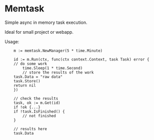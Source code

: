# Memtask

Simple async in memory task execution.

Ideal for small project or webapp.

Usage:

```
    m := memtask.NewManager(5 * time.Minute)
    
    id := m.Run(ctx, func(ctx context.Context, task Task) error {
	// do some work
        time.Sleep(1 * time.Second)
        // store the results of the work
	task.Data = "raw data"
	task.Store()
	return nil
    })

    // check the results
    task, ok := m.Get(id)
    if !ok {...}
    if !task.IsFinished() {
        // not finished
    }    
    
    // results here
    task.Data

```
